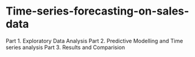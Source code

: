 # Time-series-forecasting-on-sales-data
Part 1. Exploratory Data Analysis
Part 2. Predictive Modelling and Time series analysis
Part 3. Results and Comparision
